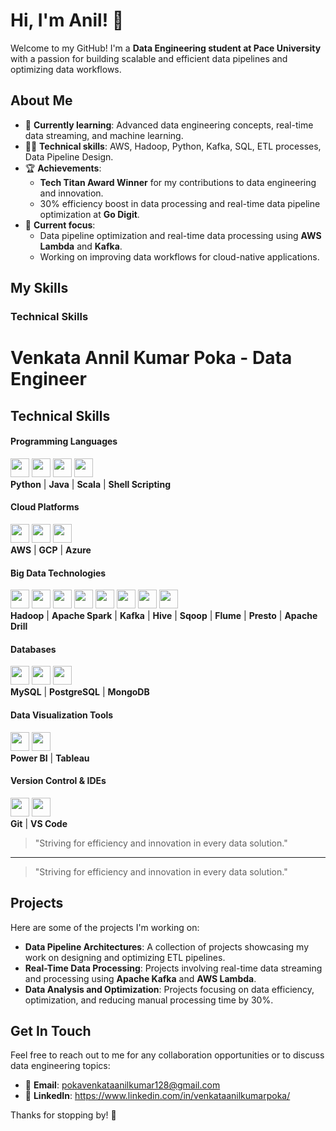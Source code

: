 # Hi, I'm Anil! 👋

Welcome to my GitHub! I'm a **Data Engineering student at Pace University** with a passion for building scalable and efficient data pipelines and optimizing data workflows. 

## About Me

- 🌱 **Currently learning**: Advanced data engineering concepts, real-time data streaming, and machine learning.
- 👨‍💻 **Technical skills**: AWS, Hadoop, Python, Kafka, SQL, ETL processes, Data Pipeline Design.
- 🏆 **Achievements**: 
  - **Tech Titan Award Winner** for my contributions to data engineering and innovation.
  - 30% efficiency boost in data processing and real-time data pipeline optimization at **Go Digit**.
- 🚀 **Current focus**: 
  - Data pipeline optimization and real-time data processing using **AWS Lambda** and **Kafka**.
  - Working on improving data workflows for cloud-native applications.

## My Skills


### Technical Skills


# Venkata Annil Kumar Poka - Data Engineer

## Technical Skills

#### **Programming Languages**
<img src="https://cdn.jsdelivr.net/gh/devicons/devicon/icons/python/python-plain.svg" width="30" /> <img src="https://cdn.jsdelivr.net/gh/devicons/devicon/icons/java/java-plain.svg" width="30" /> <img src="https://cdn.jsdelivr.net/gh/devicons/devicon/icons/scala/scala-plain.svg" width="30" /> <img src="https://cdn.jsdelivr.net/gh/devicons/devicon/icons/bash/bash-plain.svg" width="30" />  
**Python** | **Java** | **Scala** | **Shell Scripting**

#### **Cloud Platforms**
<img src="https://cdn.jsdelivr.net/gh/devicons/devicon/icons/amazonwebservices/amazonwebservices-original.svg" width="30" /> <img src="https://cdn.jsdelivr.net/gh/devicons/devicon/icons/googlecloud/googlecloud-plain.svg" width="30" /> <img src="https://cdn.jsdelivr.net/gh/devicons/devicon/icons/azure/azure-plain.svg" width="30" />  
**AWS** | **GCP** | **Azure**

#### **Big Data Technologies**
<img src="https://cdn.jsdelivr.net/gh/devicons/devicon/icons/hadoop/hadoop-original.svg" width="30" /> <img src="https://cdn.jsdelivr.net/gh/devicons/devicon/icons/apache-spark/apache-spark-original.svg" width="30" /> <img src="https://cdn.jsdelivr.net/gh/devicons/devicon/icons/kafka/kafka-original.svg" width="30" /> <img src="https://cdn.jsdelivr.net/gh/devicons/devicon/icons/hive/hive-original.svg" width="30" /> <img src="https://cdn.jsdelivr.net/gh/devicons/devicon/icons/sqoop/sqoop-original.svg" width="30" /> <img src="https://cdn.jsdelivr.net/gh/devicons/devicon/icons/flume/flume-original.svg" width="30" /> <img src="https://cdn.jsdelivr.net/gh/devicons/devicon/icons/presto/presto-original.svg" width="30" /> <img src="https://cdn.jsdelivr.net/gh/devicons/devicon/icons/apache-drill/apache-drill-original.svg" width="30" />  
**Hadoop** | **Apache Spark** | **Kafka** | **Hive** | **Sqoop** | **Flume** | **Presto** | **Apache Drill**


#### **Databases**
<img src="https://cdn.jsdelivr.net/gh/devicons/devicon/icons/mysql/mysql-original.svg" width="30" /> <img src="https://cdn.jsdelivr.net/gh/devicons/devicon/icons/postgresql/postgresql-original.svg" width="30" /> <img src="https://cdn.jsdelivr.net/gh/devicons/devicon/icons/mongodb/mongodb-original.svg" width="30" />  
**MySQL** | **PostgreSQL** | **MongoDB**

#### **Data Visualization Tools**
<img src="https://cdn.jsdelivr.net/gh/devicons/devicon/icons/powerbi/powerbi-original.svg" width="30" /> <img src="https://cdn.jsdelivr.net/gh/devicons/devicon/icons/tableau/tableau-original.svg" width="30" />  
**Power BI** | **Tableau**

#### **Version Control & IDEs**
<img src="https://cdn.jsdelivr.net/gh/devicons/devicon/icons/git/git-original.svg" width="30" /> <img src="https://cdn.jsdelivr.net/gh/devicons/devicon/icons/visualstudio/visualstudio-original.svg" width="30" />  
**Git** | **VS Code**



> "Striving for efficiency and innovation in every data solution."

---



> "Striving for efficiency and innovation in every data solution."
## Projects

Here are some of the projects I'm working on:

- **Data Pipeline Architectures**: A collection of projects showcasing my work on designing and optimizing ETL pipelines.
- **Real-Time Data Processing**: Projects involving real-time data streaming and processing using **Apache Kafka** and **AWS Lambda**.
- **Data Analysis and Optimization**: Projects focusing on data efficiency, optimization, and reducing manual processing time by 30%.

## Get In Touch

Feel free to reach out to me for any collaboration opportunities or to discuss data engineering topics:

- 📧 **Email**: pokavenkataanilkumar128@gmail.com
- 💼 **LinkedIn**: https://www.linkedin.com/in/venkataanilkumarpoka/

Thanks for stopping by! 🙌

